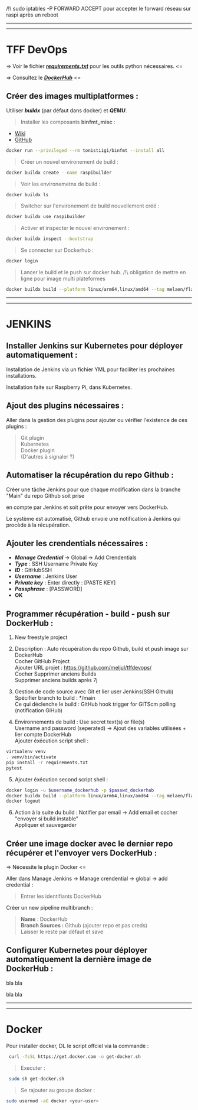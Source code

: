 /!\ sudo iptables -P FORWARD ACCEPT pour accepter le forward réseau sur raspi après un reboot

---
---

# TFF DevOps
=> Voir le fichier ***[requirements.txt](https://github.com/meljul/tffdevops/blob/main/requirements.txt)*** pour les outils python nécessaires. <=  

=> Consultez le ***[DockerHub](https://hub.docker.com/r/melaen/flaskalk)*** <=

## Créer des images multiplatformes :
Utiliser ***buildx*** (par défaut dans docker) et ***QEMU***.
> Installer les composants **binfmt_misc** :
- [Wiki](https://en.wikipedia.org/wiki/Binfmt_misc)
- [GitHub](https://github.com/tonistiigi/binfmt)

```sh
docker run --privileged --rm tonistiigi/binfmt --install all
```

> Créer un nouvel environement de build :

```sh
docker buildx create --name raspibuilder
```

> Voir les environemetns de build :

```sh
docker buildx ls
```

> Switcher sur l'environement de build nouvellement créé :

```sh
docker buildx use raspibuilder
```

> Activer et inspecter le nouvel environement :

```sh
docker buildx inspect --bootstrap
```

> Se connecter sur Dockerhub :

```sh
docker login
```

> Lancer le build et le push sur docker hub. /!\ obligation de mettre en ligne pour image multi plateformes

```sh
docker buildx build --platform linux/arm64,linux/amd64 --tag melaen/flaskalk:multi --push .
```

---
---

# JENKINS
## Installer Jenkins sur Kubernetes pour déployer automatiquement :
Installation de Jenkins via un fichier YML pour faciliter les prochaines installations.  

Installation faite sur Raspberry Pi, dans Kubernetes.

## Ajout des plugins nécessaires :
Aller dans la gestion des plugins pour ajouter ou vérifier l'existence de ces plugins : 
> Git plugin  
> Kubernetes  
> Docker plugin  
> (D'autres à signaler ?)  

## Automatiser la récupération du repo Github :
Créer une tâche Jenkins pour que chaque modification dans la branche "Main" du repo Github soit prise  

en compte par Jenkins et soit prête pour envoyer vers DockerHub.  

Le système est automatisé, Github envoie une notification à Jenkins qui procède à la récupération.

## Ajouter les crendentials nécessaires :
- ***Manage Credential*** -> Global -> Add Crendentials
- ***Type*** : SSH Username Private Key
- ***ID*** : GitHubSSH
- ***Username*** : Jenkins User
- ***Private key*** : Enter directly : [PASTE KEY]
- ***Passphrase*** : [PASSWORD]
- **OK**

## Programmer récupération - build - push sur DockerHub :
1) New freestyle project
 
2) Description : Auto récupération du repo Github, build et push image sur DockerHub  
Cocher GitHub Project  
Ajouter URL projet : https://github.com/meljul/tffdevops/  
Cocher Supprimer anciens Builds  
Supprimer anciens builds après 7j  

3) Gestion de code source avec Git et lier user Jenkins(SSH Github)  
Spécifier branch to build : */main  
Ce qui déclenche le build : GitHub hook trigger for GITScm polling (notification GiHub)  

4) Environnements de build : Use secret text(s) or file(s)  
Username and password (seperated) -> Ajout des variables utilisées + lier compte DockerHub  
Ajouter éxécution script shell :  

```sh
virtualenv venv
. venv/bin/activate 
pip install -r requirements.txt
pytest 
```

5) Ajouter éxécution second script shell :  

```sh
docker login -u $username_dockerhub -p $passwd_dockerhub
docker buildx build --platform linux/arm64,linux/amd64 --tag melaen/flaskalk:multi --push .
docker logout
```

6) Action à la suite du build : Notifier par email -> Add email et cocher "envoyer si build instable"  
Appliquer et sauvegarder  

## Créer une image docker avec le dernier repo récupérer et l'envoyer vers DockerHub :
=> Nécessite le plugin Docker <=  

Aller dans Manage Jenkins -> Manage crendential -> global -> add credential :  
> Entrer les identifiants DockerHub

Créer un new pipeline multibranch : 
> **Name** : DockerHub  
> **Branch Sources :** Github (ajouter repo et pas creds)  
> Laisser le reste par défaut et save  

## Configurer Kubernetes pour déployer automatiquement la dernière image de DockerHub :
bla bla  

bla bla

---
---

# Docker
Pour installer docker, DL le script offciel via la commande :

```sh
 curl -fsSL https://get.docker.com -o get-docker.sh
```

> Executer : 

```sh
 sudo sh get-docker.sh
```

> Se rajouter au groupe docker :

```sh
sudo usermod -aG docker <your-user>
```

